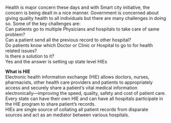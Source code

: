 Health is major concern these days and with Smart city initiative, the concern is being dealt in a nice manner. Government is concerned about giving quality health to all individuals but there are many challenges in doing so. Some of the key challenges are:
<br>Can patients go to multiple Physicians and hospitals to take care of same problem?
<br>Can a patient send all the previous record to other hospital?
<br>Do patients know which Doctor or Clinic or Hospital to go to for health related issues?
<br>Is there a solution to it?
<br>Yes and the answer is setting up state level HIEs

<b>What is HIE</b><br>
Electronic health information exchange (HIE) allows doctors, nurses, pharmacists, other health care providers and patients to appropriately access and securely share a patient’s vital medical information electronically—improving the speed, quality, safety and cost of patient care.
<br>
Every state can have their own HIE and can have all hospitals participate in the HIE program to share patient’s records.
<br>
HIEs are single source of collating all patient records from disparate sources and act as an mediator between various hospitals.

